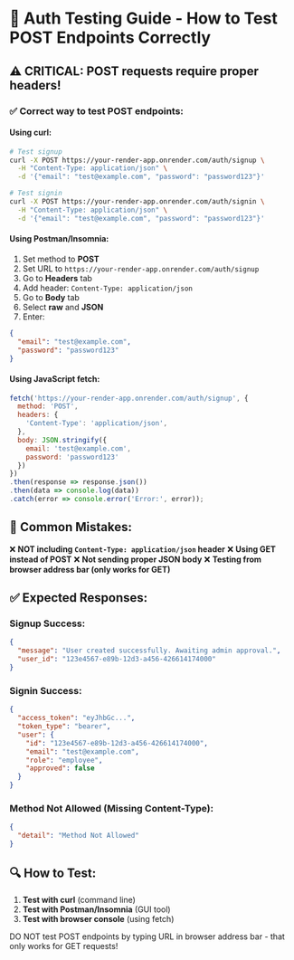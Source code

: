 # 🔧 Auth Testing Guide - How to Test POST Endpoints Correctly

## ⚠️ CRITICAL: POST requests require proper headers!

### ✅ **Correct way to test POST endpoints:**

#### **Using curl:**

```bash
# Test signup
curl -X POST https://your-render-app.onrender.com/auth/signup \
  -H "Content-Type: application/json" \
  -d '{"email": "test@example.com", "password": "password123"}'

# Test signin
curl -X POST https://your-render-app.onrender.com/auth/signin \
  -H "Content-Type: application/json" \
  -d '{"email": "test@example.com", "password": "password123"}'
```

#### **Using Postman/Insomnia:**

1. Set method to **POST**
2. Set URL to `https://your-render-app.onrender.com/auth/signup`
3. Go to **Headers** tab
4. Add header: `Content-Type: application/json`
5. Go to **Body** tab
6. Select **raw** and **JSON**
7. Enter:
```json
{
  "email": "test@example.com",
  "password": "password123"
}
```

#### **Using JavaScript fetch:**

```javascript
fetch('https://your-render-app.onrender.com/auth/signup', {
  method: 'POST',
  headers: {
    'Content-Type': 'application/json',
  },
  body: JSON.stringify({
    email: 'test@example.com',
    password: 'password123'
  })
})
.then(response => response.json())
.then(data => console.log(data))
.catch(error => console.error('Error:', error));
```

## 🚨 Common Mistakes:

❌ **NOT including `Content-Type: application/json` header**
❌ **Using GET instead of POST**
❌ **Not sending proper JSON body**
❌ **Testing from browser address bar (only works for GET)**

## ✅ Expected Responses:

### Signup Success:
```json
{
  "message": "User created successfully. Awaiting admin approval.",
  "user_id": "123e4567-e89b-12d3-a456-426614174000"
}
```

### Signin Success:
```json
{
  "access_token": "eyJhbGc...",
  "token_type": "bearer",
  "user": {
    "id": "123e4567-e89b-12d3-a456-426614174000",
    "email": "test@example.com",
    "role": "employee",
    "approved": false
  }
}
```

### Method Not Allowed (Missing Content-Type):
```json
{
  "detail": "Method Not Allowed"
}
```

## 🔍 How to Test:

1. **Test with curl** (command line)
2. **Test with Postman/Insomnia** (GUI tool)
3. **Test with browser console** (using fetch)

DO NOT test POST endpoints by typing URL in browser address bar - that only works for GET requests!

